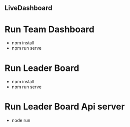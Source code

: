 ## LiveDashboard

# Run Team Dashboard
- npm install
- npm run serve

# Run Leader Board
- npm install
- npm run serve

# Run Leader Board Api server
- node run
